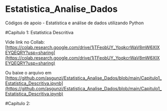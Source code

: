 # Estatistica_Analise_Dados
Códigos de apoio - Estatística e análise de dados utilizando Python


#Capítulo 1: Estatística Descritiva

Vide link no Collab: [https://colab.research.google.com/drive/1jTFeobUY_YpqkcrWaV8mW6XIXEYQEQRY?usp=sharing](https://colab.research.google.com/drive/1jTFeobUY_YpqkcrWaV8mW6XIXEYQEQRY?usp=sharing)

Ou baixe o arquivo em
[https://github.com/asgunzi/Estatistica_Analise_Dados/blob/main/Capitulo1_Estatistica_Descritiva.ipynb](https://github.com/asgunzi/Estatistica_Analise_Dados/blob/main/Capitulo1_Estatistica_Descritiva.ipynb)


#Capítulo 2:


